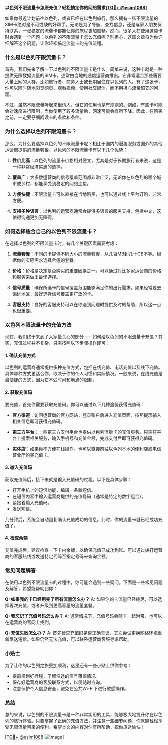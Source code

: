 **以色列不限流量卡怎麽充值？轻松搞定你的网络需求[[TG💪+ @esim1088](https://t.me/s/esim1088)]**

如果你最近计划前往以色列，或者已经在以色列旅行，那么拥有一张不限流量的SIM卡绝对是不可或缺的好帮手。无论是为了导航、查找信息，还是与家人朋友保持联系，一张稳定的流量卡都能让你的旅程更加顺畅。然而，很多人在使用这类卡时会遇到一个问题：以色列的不限流量卡怎么充值呢？别担心，这篇文章将为你详细解答这个问题，让你轻松搞定流量卡的充值流程。

### 什么是以色列不限流量卡？

首先，我们先来了解一下以色列的不限流量卡是什么。简单来说，这种卡就是一种提供无限数据流量的SIM卡，通常由当地的通信运营商推出。它非常适合那些需要大量上网的人群，比如旅行者、商务人士或长期居住在以色列的人。有了这张卡，你可以随时随地浏览网页、观看视频、使用社交媒体，而不用担心流量超支的问题。

不过，虽然不限流量听起来很诱人，但它的使用也是有规则的。例如，有些卡可能会对速度进行限制，当你使用了较多流量后，网速可能会有所下降。因此，在购买之前，一定要仔细阅读卡的条款和条件。

### 为什么选择以色列不限流量卡？

那么，为什么要选择以色列的不限流量卡呢？相比于国内的漫游服务或国外的其他运营商提供的流量套餐，以色列的不限流量卡有以下几个优势：

1. **性价比高**：以色列的流量卡价格相对便宜，尤其是对于长期旅行者来说，这是一种非常经济实惠的选择。
   
2. **覆盖广**：大多数运营商的信号覆盖范围都非常广泛，无论你在以色列的哪个城市或乡村，都能享受到稳定的网络连接。

3. **方便快捷**：不限流量卡可以直接在当地购买，也可以通过线上平台订购，非常方便。

4. **支持多种语言**：以色列的运营商通常会提供多语言的服务支持，包括中文，这使得沟通更加无障碍。

### 如何选择适合自己的以色列不限流量卡？

在选择以色列的不限流量卡时，有几个关键因素需要考虑：

1. **流量套餐**：不同的卡提供不同大小的流量套餐，从几百MB到几十GB不等。根据你的实际需求选择合适的套餐。

2. **价格**：价格是决定是否购买的重要因素之一。可以通过对比多家运营商的价格和服务来做出最佳选择。

3. **信号质量**：确保所选卡的信号覆盖范围能够满足你的出行需求。如果经常要去偏远地区，最好选择信号覆盖更广泛的卡。

4. **客服支持**：良好的客服支持可以在你遇到问题时提供及时的帮助，所以这一点也很重要。

### 以色列不限流量卡的充值方法

现在，我们终于来到了大家最关心的部分——如何给以色列的不限流量卡充值？其实，充值过程并不复杂，只需按照以下步骤操作即可：

#### 1. 确认充值方式

以色列的运营商通常提供多种充值方式，包括在线充值、电话充值以及线下充值。具体哪种方式更适合你，取决于你的个人习惯和实际情况。一般来说，在线充值是最便捷的方式，因为它不受时间和地点的限制。

#### 2. 获取充值码

要充值，首先你需要获取充值码。你可以通过以下几种途径获得充值码：

- **官方渠道**：访问运营商的官方网站，登录账户后进入充值页面，按照提示输入相关信息即可获得充值码。
  
- **第三方平台**：一些第三方支付平台也提供以色列流量卡的充值服务。只需在平台上搜索相关服务，输入手机号和充值金额，完成支付后即可获得充值码。

- **实体店**：如果你不方便在线操作，也可以直接前往以色列本地的便利店或电信营业厅购买充值卡。

#### 3. 输入充值码

获取充值码后，接下来就是输入充值码的过程。以下是具体步骤：

- 打开手机上的短信功能，编辑一条新短信。
- 在短信内容中输入运营商提供的充值号码（通常是特定的数字组合）。
- 紧接着输入充值码。
- 发送短信。

几分钟后，系统会自动回复确认充值成功的信息。此时，你的流量卡就已经成功充值了。

#### 4. 检查余额

充值完成后，建议检查一下卡内余额，以确保充值已成功到账。可以通过拨打运营商的客服热线或发送特定代码至指定号码来查询余额。

### 常见问题解答

在使用以色列不限流量卡的过程中，你可能会遇到一些疑问。下面是一些常见问题及解答，希望能帮助到你：

**Q: 如果我的卡已经用完了所有流量怎么办？**
A: 如果你的卡流量已经耗尽，可以选择再次充值，或者升级到更高容量的流量套餐。

**Q: 我忘记了充值号码怎么办？**
A: 通常情况下，充值号码会随卡一起附带，也可以在运营商的官网上找到。

**Q: 充值失败怎么办？**
A: 首先检查充值码是否正确无误，其次尝试更换网络环境重新发送短信。如果仍然无法充值，可以联系运营商客服寻求帮助。

### 小贴士

为了让你的以色列之旅更加顺利，这里还有一些小贴士供你参考：

- 提前规划好行程，了解沿途的信号覆盖情况。
- 保存好运营商的客服联系方式，以便随时咨询。
- 注意保护个人信息安全，避免在公共Wi-Fi下进行敏感操作。

### 总结

总的来说，以色列的不限流量卡是一种非常实用的工具，能够极大地提升你在以色列的旅行体验。只要掌握了正确的充值方法，并注意一些细节问题，你就能轻松享受无限流量带来的便利。希望本文的内容对你有所帮助，祝你旅途愉快！

[[TG💪+ @esim1088](https://t.me/s/esim1088) ![Image](https://i.postimg.cc/4NQfJmqS/Snipaste-2025-05-13-00-14-12.png)]